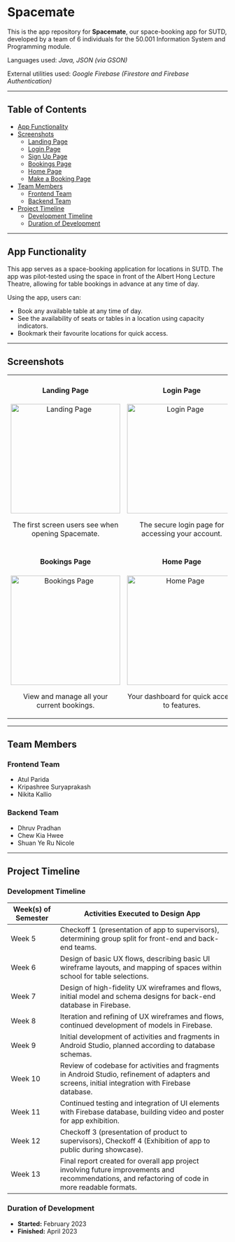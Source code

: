 # Spacemate

This is the app repository for **Spacemate**, our space-booking app for SUTD, developed by a team of 6 individuals for the 50.001 Information System and Programming module.

Languages used: *Java, JSON (via GSON)*

External utilities used: *Google Firebase (Firestore and Firebase Authentication)*

---

## Table of Contents
- [App Functionality](#app-functionality)
- [Screenshots](#screenshots)
  - [Landing Page](#landing-page)
  - [Login Page](#login-page)
  - [Sign Up Page](#sign-up-page)
  - [Bookings Page](#bookings-page)
  - [Home Page](#home-page)
  - [Make a Booking Page](#make-a-booking-page)
- [Team Members](#team-members)
  - [Frontend Team](#frontend-team)
  - [Backend Team](#backend-team)
- [Project Timeline](#project-timeline)
  - [Development Timeline](#development-timeline)
  - [Duration of Development](#duration-of-development)

---

## App Functionality

This app serves as a space-booking application for locations in SUTD. The app was pilot-tested using the space in front of the Albert Hong Lecture Theatre, allowing for table bookings in advance at any time of day.

Using the app, users can:
- Book any available table at any time of day.
- See the availability of seats or tables in a location using capacity indicators.
- Bookmark their favourite locations for quick access.

---

## Screenshots

<div align="center" style="max-width: 1200px; margin: 0 auto;">
    <table>
        <tr>
            <td align="center" width="33%">
                <h4>Landing Page</h4>
                <img src="https://i.ibb.co/6ZSjKyZ/Landing-Page.webp" alt="Landing Page" width="250"><br>
                <p>The first screen users see when opening Spacemate.</p>
            </td>
            <td align="center" width="33%">
                <h4>Login Page</h4>
                <img src="https://i.ibb.co/Y3ynRwh/Log-In-Page.webp" alt="Login Page" width="250"><br>
                <p>The secure login page for accessing your account.</p>
            </td>
            <td align="center" width="33%">
                <h4>Sign Up Page</h4>
                <img src="https://i.ibb.co/BqTbNvC/Sign-Up-Page.webp" alt="Sign Up Page" width="250"><br>
                <p>Register for a new account with Spacemate.</p>
            </td>
        </tr>
        <tr>
            <td align="center" width="33%">
                <h4>Bookings Page</h4>
                <img src="https://i.ibb.co/RhQfpNT/Bookings-Page.webp" alt="Bookings Page" width="250"><br>
                <p>View and manage all your current bookings.</p>
            </td>
            <td align="center" width="33%">
                <h4>Home Page</h4>
                <img src="https://i.ibb.co/D1T4fHm/Home-Page-Revised.webp" alt="Home Page" width="250"><br>
                <p>Your dashboard for quick access to features.</p>
            </td>
            <td align="center" width="33%">
                <h4>Make a Booking Page</h4>
                <img src="https://i.ibb.co/0JYzzc5/Make-a-Booking-Page.webp" alt="Make a Booking Page" width="250"><br>
                <p>Easily book a table or space in your preferred location.</p>
            </td>
        </tr>
    </table>
</div>

---

## Team Members

### Frontend Team
- Atul Parida
- Kripashree Suryaprakash
- Nikita Kallio

### Backend Team
- Dhruv Pradhan
- Chew Kia Hwee
- Shuan Ye Ru Nicole

---

## Project Timeline

### Development Timeline

| Week(s) of Semester  | Activities Executed to Design App                                |
|----------------------|-------------------------------------------------------------------|
| Week 5              | Checkoff 1 (presentation of app to supervisors), determining group split for front-end and back-end teams. |
| Week 6              | Design of basic UX flows, describing basic UI wireframe layouts, and mapping of spaces within school for table selections. |
| Week 7              | Design of high-fidelity UX wireframes and flows, initial model and schema designs for back-end database in Firebase. |
| Week 8              | Iteration and refining of UX wireframes and flows, continued development of models in Firebase. |
| Week 9              | Initial development of activities and fragments in Android Studio, planned according to database schemas. |
| Week 10             | Review of codebase for activities and fragments in Android Studio, refinement of adapters and screens, initial integration with Firebase database. |
| Week 11             | Continued testing and integration of UI elements with Firebase database, building video and poster for app exhibition. |
| Week 12             | Checkoff 3 (presentation of product to supervisors), Checkoff 4 (Exhibition of app to public during showcase). |
| Week 13             | Final report created for overall app project involving future improvements and recommendations, and refactoring of code in more readable formats. |

### Duration of Development
- **Started:** February 2023
- **Finished:** April 2023

